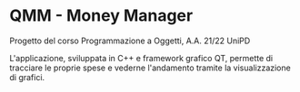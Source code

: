 # QMM - Money Manager
Progetto del corso Programmazione a Oggetti, A.A. 21/22 UniPD

L'applicazione, sviluppata in C++ e framework grafico QT, permette di tracciare le proprie spese e vederne l'andamento tramite la visualizzazione di grafici.

